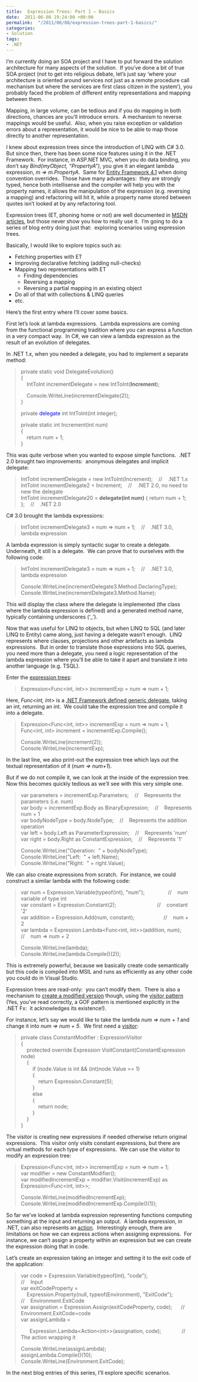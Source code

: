 ```yaml
---
title:  Expression Trees: Part 1 – Basics
date:  2011-06-08 19:24:00 +00:00
permalink:  "/2011/06/08/expression-trees-part-1-basics/"
categories:
- Solution
tags:
- .NET
---
```

<p>I’m currently doing an SOA project and I have to put forward the solution architecture for many aspects of the solution.&#160; If you’ve done a bit of true SOA project (not to get into religious debate, let’s just say ‘where your architecture is oriented around services not just as a remote procedure call mechanism but where the services are first class citizen in the system’), you probably faced the problem of different entity representations and mapping between them.</p>  <p>Mapping, in large volume, can be tedious and if you do mapping in both directions, chances are you’ll introduce errors.&#160; A mechanism to reverse mappings would be useful.&#160; Also, when you raise exception or validation errors about a representation, it would be nice to be able to map those directly to another representation.</p>  <p>I knew about expression trees since the introduction of LINQ with C# 3.0.&#160; But since then, there has been some nice features using it in the .NET Framework.&#160; For instance, in ASP.NET MVC, when you do data binding, you don’t say <em>Bind(myObject, “PropertyA”)</em>, you give it an elegant lambda expression, <em>m =&gt; m.PropertyA</em>.&#160; Same for <a href="http://vincentlauzon.wordpress.com/2011/04/21/entity-framework-4-1-series/">Entity Framework 4.1</a> when doing convention overrides.&#160; Those have many advantages:&#160; they are strongly typed, hence both intellisense and the compiler will help you with the property names, it allows the manipulation of the expression (e.g. reversing a mapping) and refactoring will hit it, while a property name stored between quotes isn’t looked at by any refactoring tool.</p>  <p>Expression trees (ET, phoning home or not) are well documented in <a href="http://msdn.microsoft.com/en-us/library/bb397951.aspx">MSDN articles</a>, but those never show you how to really use it.&#160; I’m going to do a series of blog entry doing just that:&#160; exploring scenarios using expression trees.</p>  <p>Basically, I would like to explore topics such as:</p>  <ul>   <li>Fetching properties with ET </li>    <li>Improving declarative fetching (adding null-checks) </li>    <li>Mapping two representations with ET      <ul>       <li>Finding dependencies </li>        <li>Reversing a mapping </li>        <li>Reversing a partial mapping in an existing object </li>     </ul>   </li>    <li>Do all of that with collections &amp; LINQ queries</li>    <li>etc. </li> </ul>  <p>Here’s the first entry where I’ll cover some basics.</p>  <p>First let’s look at lambda expressions.&#160; Lambda expressions are coming&#160; from the functional programming tradition where you can express a function in a very compact way.&#160; In C#, we can view a lambda expression as the result of an evolution of delegates.</p>  <p>In .NET 1.x, when you needed a delegate, you had to implement a separate method:</p>  <blockquote>   <p>private static void DelegateEvolution()      <br />{       <br />&#160;&#160;&#160; IntToInt incrementDelegate = new IntToInt(<strong>Increment</strong>); </p>    <p>&#160;&#160;&#160; Console.WriteLine(incrementDelegate(2));      <br />} </p>    <p>private <font color="#0000ff">delegate</font> int IntToInt(int integer); </p>    <p>private static int Increment(int num)      <br />{       <br />&#160;&#160;&#160; return num + 1;       <br />} </p> </blockquote>  <p>This was quite verbose when you wanted to expose simple functions.&#160; .NET 2.0 brought two improvements:&#160; anonymous delegates and implicit delegate:</p>  <blockquote>   <p>IntToInt incrementDelegate = new IntToInt(Increment);&#160;&#160;&#160; //&#160;&#160;&#160; .NET 1.x      <br />IntToInt incrementDelegate2 = Increment;&#160;&#160;&#160; //&#160;&#160;&#160; .NET 2.0, no need to new the delegate       <br />IntToInt incrementDelegate20 = <strong>delegate(int num)</strong> { return num + 1; };&#160;&#160;&#160; //&#160;&#160;&#160; .NET 2.0 </p> </blockquote>  <p>C# 3.0 brought the lambda expressions:</p>  <blockquote>   <p>IntToInt incrementDelegate3 = num =&gt; num + 1;&#160;&#160;&#160; //&#160;&#160;&#160; .NET 3.0, lambda expression</p> </blockquote>  <p>A lambda expression is simply syntactic sugar to create a delegate.&#160; Underneath, it still is a delegate.&#160; We can prove that to ourselves with the following code:</p>  <blockquote>   <p>IntToInt incrementDelegate3 = num =&gt; num + 1;&#160;&#160;&#160; //&#160;&#160;&#160; .NET 3.0, lambda expression </p>    <p>Console.WriteLine(incrementDelegate3.Method.DeclaringType);      <br />Console.WriteLine(incrementDelegate3.Method.Name); </p> </blockquote>  <p>This will display the class where the delegate is implemented (the class where the lambda expression is defined) and a generated method name, typically containing underscores (‘_’).</p>  <p>Now that was useful for LINQ to objects, but when LINQ to SQL (and later LINQ to Entity) came along, just having a delegate wasn’t enough.&#160; LINQ represents where clauses, projections and other artefacts as lambda expressions.&#160; But in order to translate those expressions into SQL queries, you need more than a delegate, you need a logic representation of the lambda expression where you’ll be able to take it apart and translate it into another language (e.g. TSQL).</p>  <p>Enter the <a href="http://msdn.microsoft.com/en-us/library/bb335710.aspx">expression trees</a>:</p>  <blockquote>   <p>Expression&lt;Func&lt;int, int&gt;&gt; incrementExp = num =&gt; num + 1; </p> </blockquote>  <p>Here, <em>Func&lt;int, int&gt;</em> is a <a href="http://msdn.microsoft.com/en-us/library/bb549151.aspx">.NET Framework defined generic delegate</a>, taking an int, returning an int.&#160; We could take the expression tree and compile it into a delegate.</p>  <blockquote>   <p>Expression&lt;Func&lt;int, int&gt;&gt; incrementExp = num =&gt; num + 1;      <br />Func&lt;int, int&gt; increment = incrementExp.Compile(); </p>    <p>Console.WriteLine(increment(2));      <br />Console.WriteLine(incrementExp); </p> </blockquote>  <p>In the last line, we also print-out the expression tree which lays out the textual representation of it (<em>num =&gt; num+1</em>).</p>  <p>But if we do not compile it, we can look at the inside of the expression tree.&#160; Now this becomes quickly tedious as we’ll see with this very simple one.</p>  <blockquote>   <p>var parameters = incrementExp.Parameters;&#160;&#160;&#160; //&#160;&#160;&#160; Represents the parameters (i.e. num)      <br />var body = incrementExp.Body as BinaryExpression;&#160;&#160;&#160; //&#160;&#160;&#160; Represents num + 1       <br />var bodyNodeType = body.NodeType;&#160;&#160;&#160; //&#160;&#160;&#160; Represents the addition operation       <br />var left = body.Left as ParameterExpression;&#160;&#160;&#160; //&#160;&#160;&#160; Represents 'num'       <br />var right = body.Right as ConstantExpression;&#160;&#160;&#160; //&#160;&#160;&#160; Represents '1' </p>    <p>Console.WriteLine(&quot;Operation:&#160; &quot; + bodyNodeType);      <br />Console.WriteLine(&quot;Left:&#160; &quot; + left.Name);       <br />Console.WriteLine(&quot;Right:&#160; &quot; + right.Value); </p> </blockquote>  <p>We can also create expressions from scratch.&#160; For instance, we could construct a similar lambda with the following code:</p>  <blockquote>   <p>var num = Expression.Variable(typeof(int), &quot;num&quot;);&#160;&#160;&#160;&#160;&#160;&#160;&#160;&#160;&#160;&#160;&#160;&#160;&#160;&#160;&#160; //&#160;&#160;&#160; num variable of type int      <br />var constant = Expression.Constant(2);&#160;&#160;&#160;&#160;&#160;&#160;&#160;&#160;&#160;&#160;&#160;&#160;&#160;&#160;&#160;&#160;&#160;&#160;&#160;&#160;&#160;&#160;&#160;&#160;&#160;&#160;&#160; //&#160;&#160;&#160; constant '2'       <br />var addition = Expression.Add(num, constant);&#160;&#160;&#160;&#160;&#160;&#160;&#160;&#160;&#160;&#160;&#160;&#160;&#160;&#160;&#160;&#160;&#160;&#160;&#160; //&#160;&#160;&#160; num + 2       <br />var lambda = Expression.Lambda&lt;Func&lt;int, int&gt;&gt;(addition, num);&#160;&#160;&#160; //&#160;&#160;&#160; num =&gt; num + 2 </p>    <p>Console.WriteLine(lambda);      <br />Console.WriteLine(lambda.Compile()(2)); </p> </blockquote>  <p>This is extremely powerful, because we basically create code semantically but this code is compiled into MSIL and runs as efficiently as any other code you could do in Visual Studio.</p>  <p>Expression trees are read-only:&#160; you can’t modify them.&#160; There is also a mechanism to <a href="http://msdn.microsoft.com/en-us/library/bb546136.aspx">create a modified version</a> though, using the <a href="http://en.wikipedia.org/wiki/Visitor_pattern">visitor pattern</a> (Yes, you’ve read correctly, a GOF pattern is mentioned explicitly in the .NET Fx:&#160; it acknowledges its existence!).</p>  <p>For instance, let’s say we would like to take the lambda <em>num =&gt; num + 1</em> and change it into <em>num =&gt; num + 5</em>.&#160; We first need a <a href="http://msdn.microsoft.com/en-us/library/system.linq.expressions.expressionvisitor.aspx">visitor</a>:</p>  <blockquote>   <p>private class ConstantModifier : ExpressionVisitor      <br />{       <br />&#160;&#160;&#160; protected override Expression VisitConstant(ConstantExpression node)       <br />&#160;&#160;&#160; {       <br />&#160;&#160;&#160;&#160;&#160;&#160;&#160; if (node.Value is int &amp;&amp; (int)node.Value == 1)       <br />&#160;&#160;&#160;&#160;&#160;&#160;&#160; {       <br />&#160;&#160;&#160;&#160;&#160;&#160;&#160;&#160;&#160;&#160;&#160; return Expression.Constant(5);       <br />&#160;&#160;&#160;&#160;&#160;&#160;&#160; }       <br />&#160;&#160;&#160;&#160;&#160;&#160;&#160; else       <br />&#160;&#160;&#160;&#160;&#160;&#160;&#160; {       <br />&#160;&#160;&#160;&#160;&#160;&#160;&#160;&#160;&#160;&#160;&#160; return node;       <br />&#160;&#160;&#160;&#160;&#160;&#160;&#160; }       <br />&#160;&#160;&#160; }       <br />} </p> </blockquote>  <p>The visitor is creating new expressions if needed otherwise return original expressions.&#160; This visitor only visits constant expressions, but there are virtual methods for each type of expressions.&#160; We can use the visitor to modify an expression tree:</p>  <blockquote>   <p>Expression&lt;Func&lt;int, int&gt;&gt; incrementExp = num =&gt; num + 1;      <br />var modifier = new ConstantModifier();       <br />var modifiedIncrementExp = modifier.Visit(incrementExp) as Expression&lt;Func&lt;int, int&gt;&gt;; </p>    <p>Console.WriteLine(modifiedIncrementExp);      <br />Console.WriteLine(modifiedIncrementExp.Compile()(1)); </p> </blockquote>  <p>So far we’ve looked at lambda expression representing functions computing something at the input and returning an output.&#160; A lambda expression, in .NET, can also represents an <a href="http://msdn.microsoft.com/en-us/library/018hxwa8.aspx">action</a>.&#160; Interestingly enough, there are limitations on how we can express actions when assigning expressions.&#160; For instance, we can’t assign a property within an expression but we can create the expression doing that in code.</p>  <p>Let’s create an expression taking an integer and setting it to the exit code of the application:</p>  <blockquote>   <p>var code = Expression.Variable(typeof(int), &quot;code&quot;);&#160;&#160;&#160;&#160;&#160;&#160;&#160;&#160;&#160;&#160;&#160;&#160;&#160;&#160;&#160;&#160;&#160;&#160;&#160;&#160;&#160;&#160;&#160;&#160;&#160;&#160;&#160; //&#160;&#160;&#160; Input      <br />var exitCodeProperty =       <br />&#160;&#160;&#160; Expression.Property(null, typeof(Environment), &quot;ExitCode&quot;);&#160;&#160;&#160;&#160;&#160;&#160;&#160;&#160; //&#160;&#160;&#160; Environment.ExitCode       <br />var assignation = Expression.Assign(exitCodeProperty, code);&#160;&#160;&#160;&#160;&#160; //&#160;&#160;&#160; Environment.ExitCode=code       <br />var assignLambda =</p>    <p>&#160;&#160;&#160;&#160;&#160; Expression.Lambda&lt;Action&lt;int&gt;&gt;(assignation, code);&#160;&#160;&#160;&#160;&#160;&#160;&#160;&#160;&#160;&#160;&#160;&#160;&#160; //&#160;&#160;&#160; The action wrapping it </p>    <p>Console.WriteLine(assignLambda);      <br />assignLambda.Compile()(10);       <br />Console.WriteLine(Environment.ExitCode);&#160; </p> </blockquote>  <p>In the next blog entries of this series, I’ll explore specific scenarios.</p>